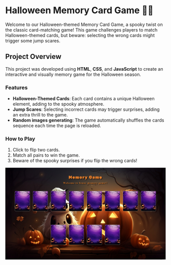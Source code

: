 # Halloween Memory Card Game 🎃👻

Welcome to our Halloween-themed Memory Card Game, a spooky twist on the classic card-matching game! This game challenges players to match Halloween-themed cards, but beware: selecting the wrong cards might trigger some  jump scares.

## Project Overview

This project was developed using **HTML**, **CSS**, and **JavaScript** to create an interactive and visually memory game for the Halloween season.

### Features
- **Halloween-Themed Cards**: Each card contains a unique Halloween element, adding to the spooky atmosphere.
- **Jump Scares**: Selecting incorrect cards may trigger surprises, adding an extra thrill to the game.
- **Random images generating**: The game automatically shuffles the cards sequence each time the page is reloaded.

### How to Play
1. Click to flip two cards.
2. Match all pairs to win the game.
3. Beware of the spooky surprises if you flip the wrong cards!


![Game Screenshot](./images/screenshot.png)
